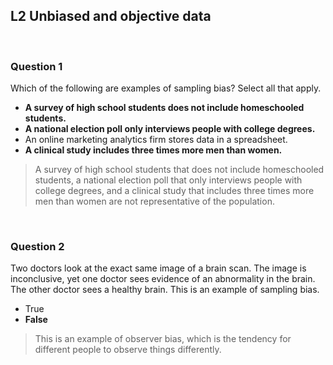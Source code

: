 ## L2 Unbiased and objective data

&nbsp;

### Question 1

Which of the following are examples of sampling bias? Select all that apply. 

* **A survey of high school students does not include homeschooled students.**
* **A national election poll only interviews people with college degrees.**
* An online marketing analytics firm stores data in a spreadsheet.
* **A clinical study includes three times more men than women.**

> A survey of high school students that does not include homeschooled students, a national election poll that only interviews people with college degrees, and a clinical study that includes three times more men than women are not representative of the population.

&nbsp;

### Question 2

Two doctors look at the exact same image of a brain scan. The image is inconclusive, yet one doctor sees evidence of an abnormality in the brain. The other doctor sees a healthy brain. This is an example of sampling bias. 

* True
* **False**

> This is an example of observer bias, which is the tendency for different people to observe things differently.